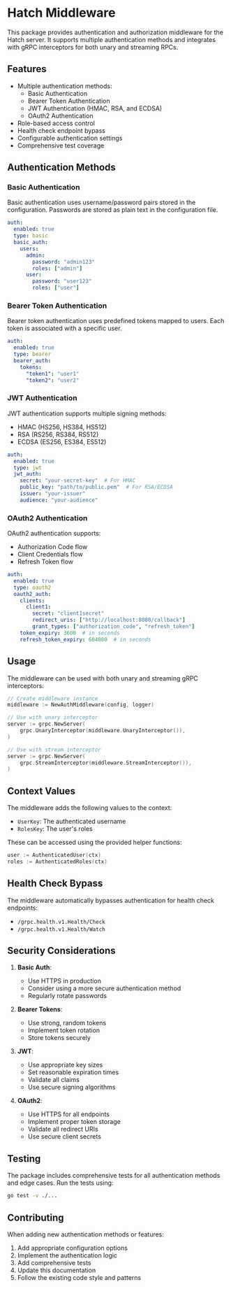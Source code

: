 # Hatch Middleware

This package provides authentication and authorization middleware for the Hatch server. It supports multiple authentication methods and integrates with gRPC interceptors for both unary and streaming RPCs.

## Features

- Multiple authentication methods:
  - Basic Authentication
  - Bearer Token Authentication
  - JWT Authentication (HMAC, RSA, and ECDSA)
  - OAuth2 Authentication
- Role-based access control
- Health check endpoint bypass
- Configurable authentication settings
- Comprehensive test coverage

## Authentication Methods

### Basic Authentication

Basic authentication uses username/password pairs stored in the configuration. Passwords are stored as plain text in the configuration file.

```yaml
auth:
  enabled: true
  type: basic
  basic_auth:
    users:
      admin:
        password: "admin123"
        roles: ["admin"]
      user:
        password: "user123"
        roles: ["user"]
```

### Bearer Token Authentication

Bearer token authentication uses predefined tokens mapped to users. Each token is associated with a specific user.

```yaml
auth:
  enabled: true
  type: bearer
  bearer_auth:
    tokens:
      "token1": "user1"
      "token2": "user2"
```

### JWT Authentication

JWT authentication supports multiple signing methods:

- HMAC (HS256, HS384, HS512)
- RSA (RS256, RS384, RS512)
- ECDSA (ES256, ES384, ES512)

```yaml
auth:
  enabled: true
  type: jwt
  jwt_auth:
    secret: "your-secret-key"  # For HMAC
    public_key: "path/to/public.pem"  # For RSA/ECDSA
    issuer: "your-issuer"
    audience: "your-audience"
```

### OAuth2 Authentication

OAuth2 authentication supports:

- Authorization Code flow
- Client Credentials flow
- Refresh Token flow

```yaml
auth:
  enabled: true
  type: oauth2
  oauth2_auth:
    clients:
      client1:
        secret: "client1secret"
        redirect_uris: ["http://localhost:8080/callback"]
        grant_types: ["authorization_code", "refresh_token"]
    token_expiry: 3600  # in seconds
    refresh_token_expiry: 604800  # in seconds
```

## Usage

The middleware can be used with both unary and streaming gRPC interceptors:

```go
// Create middleware instance
middleware := NewAuthMiddleware(config, logger)

// Use with unary interceptor
server := grpc.NewServer(
    grpc.UnaryInterceptor(middleware.UnaryInterceptor()),
)

// Use with stream interceptor
server := grpc.NewServer(
    grpc.StreamInterceptor(middleware.StreamInterceptor()),
)
```

## Context Values

The middleware adds the following values to the context:

- `UserKey`: The authenticated username
- `RolesKey`: The user's roles

These can be accessed using the provided helper functions:

```go
user := AuthenticatedUser(ctx)
roles := AuthenticatedRoles(ctx)
```

## Health Check Bypass

The middleware automatically bypasses authentication for health check endpoints:

- `/grpc.health.v1.Health/Check`
- `/grpc.health.v1.Health/Watch`

## Security Considerations

1. **Basic Auth**:
   - Use HTTPS in production
   - Consider using a more secure authentication method
   - Regularly rotate passwords

2. **Bearer Tokens**:
   - Use strong, random tokens
   - Implement token rotation
   - Store tokens securely

3. **JWT**:
   - Use appropriate key sizes
   - Set reasonable expiration times
   - Validate all claims
   - Use secure signing algorithms

4. **OAuth2**:
   - Use HTTPS for all endpoints
   - Implement proper token storage
   - Validate all redirect URIs
   - Use secure client secrets

## Testing

The package includes comprehensive tests for all authentication methods and edge cases. Run the tests using:

```bash
go test -v ./...
```

## Contributing

When adding new authentication methods or features:

1. Add appropriate configuration options
2. Implement the authentication logic
3. Add comprehensive tests
4. Update this documentation
5. Follow the existing code style and patterns

